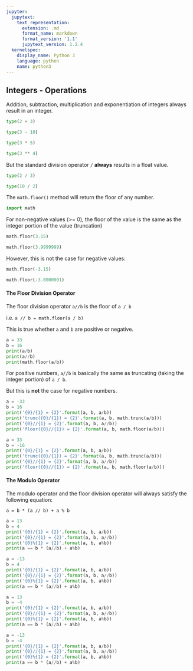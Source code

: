 ```yaml
---
jupyter:
  jupytext:
    text_representation:
      extension: .md
      format_name: markdown
      format_version: '1.1'
      jupytext_version: 1.2.4
  kernelspec:
    display_name: Python 3
    language: python
    name: python3
---
```


## Integers - Operations


Addition, subtraction, multiplication and exponentiation of integers always result in an integer.

```python
type(2 + 3)
```

```python
type(3 - 10)
```

```python
type(3 * 5)
```

```python
type(3 ** 4)
```

But the standard division operator `/` **always** results in a float value.

```python
type(2 / 3)
```

```python
type(10 / 2)
```

The `math.floor()` method will return the floor of any number.

```python
import math
```

For non-negative values (>= 0), the floor of the value is the same as the integer portion of the value (truncation)

```python
math.floor(3.15)
```

```python
math.floor(3.9999999)
```

However, this is not the case for negative values:

```python
math.floor(-3.15)
```

```python
math.floor(-3.0000001)
```

#### The Floor Division Operator


The floor division operator `a//b` is the floor of `a / b`

i.e. `a // b = math.floor(a / b)`

This is true whether `a` and `b` are positive or negative.

```python
a = 33
b = 16
print(a/b)
print(a//b)
print(math.floor(a/b))
```

For positive numbers, `a//b` is basically the same as truncating (taking the integer portion) of `a / b`.


But this is **not** the case for negative numbers.

```python
a = -33
b = 16
print('{0}/{1} = {2}'.format(a, b, a/b))
print('trunc({0}/{1}) = {2}'.format(a, b, math.trunc(a/b)))
print('{0}//{1} = {2}'.format(a, b, a//b))
print('floor({0}//{1}) = {2}'.format(a, b, math.floor(a/b)))
```

```python
a = 33
b = -16
print('{0}/{1} = {2}'.format(a, b, a/b))
print('trunc({0}/{1}) = {2}'.format(a, b, math.trunc(a/b)))
print('{0}//{1} = {2}'.format(a, b, a//b))
print('floor({0}//{1}) = {2}'.format(a, b, math.floor(a/b)))
```

#### The Modulo Operator


The modulo operator and the floor division operator will always satisfy the following equation:

``a = b * (a // b) + a % b``

```python
a = 13
b = 4
print('{0}/{1} = {2}'.format(a, b, a/b))
print('{0}//{1} = {2}'.format(a, b, a//b))
print('{0}%{1} = {2}'.format(a, b, a%b))
print(a == b * (a//b) + a%b)
```

```python
a = -13
b = 4
print('{0}/{1} = {2}'.format(a, b, a/b))
print('{0}//{1} = {2}'.format(a, b, a//b))
print('{0}%{1} = {2}'.format(a, b, a%b))
print(a == b * (a//b) + a%b)
```

```python
a = 13
b = -4
print('{0}/{1} = {2}'.format(a, b, a/b))
print('{0}//{1} = {2}'.format(a, b, a//b))
print('{0}%{1} = {2}'.format(a, b, a%b))
print(a == b * (a//b) + a%b)
```

```python
a = -13
b = -4
print('{0}/{1} = {2}'.format(a, b, a/b))
print('{0}//{1} = {2}'.format(a, b, a//b))
print('{0}%{1} = {2}'.format(a, b, a%b))
print(a == b * (a//b) + a%b)
```
